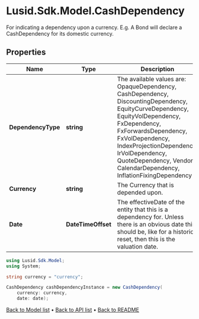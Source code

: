 # Lusid.Sdk.Model.CashDependency
For indicating a dependency upon a currency.  E.g. A Bond will declare a CashDependency for its domestic currency.

## Properties

Name | Type | Description | Notes
------------ | ------------- | ------------- | -------------
**DependencyType** | **string** | The available values are: OpaqueDependency, CashDependency, DiscountingDependency, EquityCurveDependency, EquityVolDependency, FxDependency, FxForwardsDependency, FxVolDependency, IndexProjectionDependency, IrVolDependency, QuoteDependency, Vendor, CalendarDependency, InflationFixingDependency | 
**Currency** | **string** | The Currency that is depended upon. | 
**Date** | **DateTimeOffset** | The effectiveDate of the entity that this is a dependency for.  Unless there is an obvious date this should be, like for a historic reset, then this is the valuation date. | 

```csharp
using Lusid.Sdk.Model;
using System;

string currency = "currency";

CashDependency cashDependencyInstance = new CashDependency(
    currency: currency,
    date: date);
```

[Back to Model list](../README.md#documentation-for-models) &#8226; [Back to API list](../README.md#documentation-for-api-endpoints) &#8226; [Back to README](../README.md)
